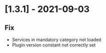 # [1.3.1] - 2021-09-03

## Fix
- Services in mandatory category not loaded
- Plugin version constant not correctly set
